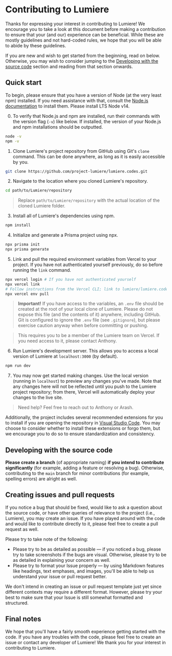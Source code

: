 # Contributing to Lumiere

Thanks for expressing your interest in contributing to Lumiere! We encourage you to take a look at this document before
making a contribution to ensure that your (and our) experience can be beneficial. While these are mostly guidelines and
not hard-coded rules, we hope that you will be able to abide by these guidelines.

If you are new and wish to get started from the beginning, read on below. Otherwise, you may wish to consider jumping to
the [Developing with the source code](#developing-with-the-source-code) section and reading from that section onwards.

## Quick start

To begin, please ensure that you have a version of Node (at the very least npm) installed. If you need assistance with
that, consult the [Node.js documentation](https://docs.npmjs.com/downloading-and-installing-node-js-and-npm) to install
them. Please install LTS Node v14.

0. To verify that Node.js and npm are installed, run their commands with the version flag (`-v`) like below. If installed,
   the version of your Node.js and npm installations should be outputted.

```bash
node -v
npm -v
```

1. Clone Lumiere's project repository from GitHub using Git's `clone` command. This can be done anywhere, as long as it is
   easily accessible by you.

```bash
git clone https://github.com/project-lumiere/lumiere.codes.git
```

2. Navigate to the location where you cloned Lumiere's repository.

```bash
cd path/to/Lumiere/repository
```

> Replace `path/to/Lumiere/repository` with the actual location of the cloned Lumiere folder.

3. Install all of Lumiere's dependencies using npm.

```bash
npm install
```

4. Initialize and generate a Prisma project using npx.

```bash
npx prisma init
npx prisma generate
```

5. Link and pull the required environment variables from Vercel to your project. If you have not authenticated yourself
   previously, do so before running the `link` command.

```bash
npx vercel login # If you have not authenticated yourself
npx vercel link
# Follow instructions from the Vercel CLI; link to lumiere/lumiere.codes
npx vercel env pull
```

> **Important!**
> If you have access to the variables, an `.env` file should be created at the root of your local clone of Lumiere. Please
> do not expose this file (and the contents of it) anywhere, including GitHub. Git is configured to ignore the
> `.env` file (see `.gitignore`), but please exercise caution anyway when before committing or pushing.

> This requires you to be a member of the Lumiere team on Vercel. If you need access to it, please contact Anthony.

6. Run Lumiere's development server. This allows you to access a local version of Lumiere at `localhost:3000` (by default).

```bash
npm run dev
```

7. You may now get started making changes. Use the local version (running in `localhost`) to preview any changes you've made.
   Note that any changes here will not be reflected until you push to the Lumiere project repository; from there, Vercel will
   automatically deploy your changes to the live site.

> Need help? Feel free to reach out to Anthony or Arash.

Additionally, the project includes several recommended extensions for you to install if you are opening the repository in
[Visual Studio Code](https://code.visualstudio.com). You may choose to consider whether to install these extensions or
forgo them, but we encourage you to do so to ensure standardization and consistency.

## Developing with the source code

**Please create a branch** (of appropriate naming) **if you intend to contribute significantly** (for example, adding a
feature or resolving a bug). Otherwise, contributing to the `main` branch for minor contributions (for example, spelling
errors) are alright as well.

## Creating issues and pull requests

If you notice a bug that should be fixed, would like to ask a question about the source code, or have other queries of
relevance to the project (i.e., Lumiere), you may create an issue. If you have played around with the code and would
like to contribute directly to it, please feel free to create a pull request as well.

Please try to take note of the following:

- Please try to be as detailed as possible — if you noticed a bug, please try to take screenshots if the bugs are visual. Otherwise, please try to be as detailed in explaining your concern as well.
- Please try to format your Issue properly — by using Markdown features like headings, text emphases, and images, you'll be able to help us understand your issue or pull request better.

We don't intend in creating an issue or pull request template just yet since different contexts may require a different
format. However, please try your best to make sure that your Issue is still somewhat formatted and structured.

## Final notes

We hope that you'll have a fairly smooth experience getting started with the code. If you have any troubles with the code,
please feel free to create an issue or contact any developer of Lumiere! We thank you for your interest in contributing to
Lumiere.
